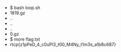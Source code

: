 - $ bash loop.sh
- 1819.gz
- ..
- ..
- ..
- 0.gz
- $ more flag.txt
- rtcp{z1pPeD_4_c0uPl3_t00_M4Ny_t1m3s_a1b8c687}
